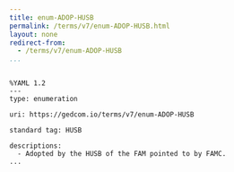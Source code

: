 ```yaml
---
title: enum-ADOP-HUSB
permalink: /terms/v7/enum-ADOP-HUSB.html
layout: none
redirect-from:
  - /terms/v7/enum-ADOP-HUSB
...
```


```

%YAML 1.2
---
type: enumeration

uri: https://gedcom.io/terms/v7/enum-ADOP-HUSB

standard tag: HUSB

descriptions:
  - Adopted by the HUSB of the FAM pointed to by FAMC.
...

```
